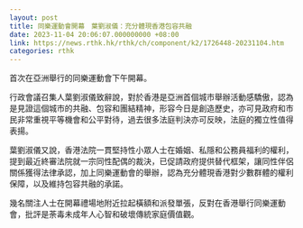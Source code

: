 ```yaml
---
layout: post
title: 同樂運動會開幕　葉劉淑儀：充分體現香港包容共融
date: 2023-11-04 20:06:07.000000000 +08:00
link: https://news.rthk.hk/rthk/ch/component/k2/1726448-20231104.htm
categories: rthk
---
```


首次在亞洲舉行的同樂運動會下午開幕。

行政會議召集人葉劉淑儀致辭說，對於香港是亞洲首個城市舉辦活動感驕傲，認為是見證這個城市的共融、包容和團結精神，形容今日是創造歷史，亦可見政府和市民非常重視平等機會和公平對待，過去很多法庭判決亦可反映，法庭的獨立性值得表揚。

葉劉淑儀又說，香港法院一貫堅持性小眾人士在婚姻、私隱和公務員福利的權利，提到最近終審法院就一宗同性配偶的裁決，已促請政府提供替代框架，讓同性伴侶關係獲得法律承認，加上同樂運動會的舉辦，認為充分體現香港對少數群體的權利保障，以及維持包容共融的承諾。

幾名關注人士在開幕禮場地附近拉起橫額和派發單張，反對在香港舉行同樂運動會，批評是荼毒未成年人心智和破壞傳統家庭價值觀。
